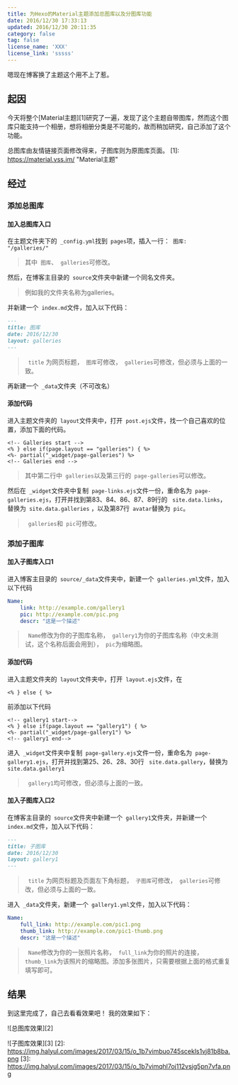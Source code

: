 ```yaml
---
title: 为Hexo的Material主题添加总图库以及分图库功能
date: 2016/12/30 17:33:13
updated: 2016/12/30 20:11:35
category: false
tag: false
license_name: 'XXX'
license_link: 'sssss'
---
```


嗯现在博客换了主题这个用不上了惹。
<!--more-->
## 起因
今天将整个[Material主题][1]研究了一遍，发现了这个主题自带图库，然而这个图库只能支持一个相册，想将相册分类是不可能的，故而稍加研究，自己添加了这个功能。

总图库由友情链接页面修改得来，子图库则为原图库页面。
[1]: https://material.vss.im/ "Material主题"

## 经过
### 添加总图库
#### 加入总图库入口
在主题文件夹下的` _config.yml`找到` pages`项，插入一行：` 图库: "/galleries/"`
> 其中` 图库`、` galleries`可修改。

然后，在博客主目录的` source`文件夹中新建一个同名文件夹。
> 例如我的文件夹名称为galleries。

并新建一个` index.md`文件，加入以下代码：
```` markdown
---
title: 图库
date: 2016/12/30
layout: galleries
---
````
>` title` 为网页标题，` 图库`可修改，` galleries`可修改，但必须与上面的一致。

再新建一个` _data`文件夹（不可改名）

#### 添加代码
进入主题文件夹的` layout`文件夹中，打开` post.ejs`文件，找一个自己喜欢的位置，添加下面的代码。

```` ejs
<!-- Galleries start -->
<% } else if(page.layout == "galleries") { %>
<%- partial("_widget/page-galleries") %>
<!-- Galleries end -->
````
>其中第二行中` galleries`以及第三行的` page-galleries`可以修改。

然后在` _widget`文件夹中复制` page-links.ejs`文件一份，重命名为` page-galleries.ejs`，打开并找到第83、84、86、87、89行的
` site.data.links`，替换为` site.data.galleries`
，以及第87行` avatar`替换为` pic`。

>` galleries`和` pic`可修改。

### 添加子图库
####  加入子图库入口1
进入博客主目录的` source/_data`文件夹中，新建一个` galleries.yml`文件，加入以下代码
```` yaml
Name:
    link: http://example.com/gallery1
    pic: http://example.com/pic.png
    descr: "这是一个描述"
````
>` Name`修改为你的子图库名称，` gallery1`为你的子图库名称（中文未测试，这个名称后面会用到），` pic`为缩略图。

#### 添加代码
进入主题文件夹的` layout`文件夹中，打开` layout.ejs`文件，在
```` ejs
<% } else { %>
````
前添加以下代码
```` ejs
<!-- gallery1 start-->
<% } else if(page.layout == "gallery1") { %>
<%- partial("_widget/page-gallery1") %>
<!-- gallery1 end-->
````

进入` _widget`文件夹中复制` page-gallery.ejs`文件一份，重命名为` page-gallery1.ejs`，打开并找到第25、26、28、30行
` site.data.gallery`，替换为` site.data.gallery1`
>` gallery1`均可修改，但必须与上面的一致。

####  加入子图库入口2
在博客主目录的` source`文件夹中新建一个` gallery1`文件夹，并新建一个` index.md`文件，加入以下代码：
```` markdown
---
title: 子图库
date: 2016/12/30
layout: gallery1
---
````
>` title` 为网页标题及页面左下角标题，` 子图库`可修改，` galleries`可修改，但必须与上面的一致。

进入` _data`文件夹，新建一个` gallery1.yml`文件，加入以下代码：
```` yaml
Name:
    full_link: http://example.com/pic1.png
    thumb_link: http://example.com/pic1-thumb.png
    descr: "这是一个描述"
````
>` Name`修改为你的一张照片名称，` full_link`为你的照片的连接，` thumb_link`为该照片的缩略图。添加多张图片，只需要根据上面的格式重复填写即可。

## 结果
到这里完成了，自己去看看效果吧！
我的效果如下：

![总图库效果][2]


![子图库效果][3]
[2]: https://img.halyul.com/images/2017/03/15/o_1b7vimbuo745scekls1vj81b8ba.png
[3]: https://img.halyul.com/images/2017/03/15/o_1b7vimqhl7oj112vsjg5pn7vfa.png
